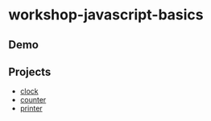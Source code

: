 # workshop-javascript-basics

## Demo 

## Projects
* [clock](./clock)
* [counter](./counter)
* [printer](./printer/)
